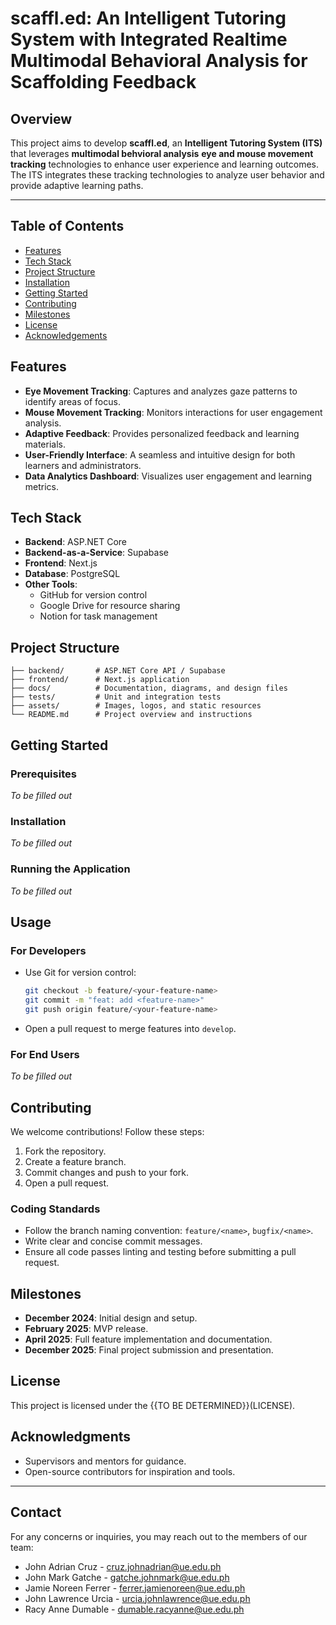 # scaffl.ed: An Intelligent Tutoring System with Integrated Realtime Multimodal Behavioral Analysis for Scaffolding Feedback

## Overview
This project aims to develop **scaffl.ed**, an **Intelligent Tutoring System (ITS)** that leverages **multimodal behvioral analysis** **eye and mouse movement tracking** technologies to enhance user experience and learning outcomes. The ITS integrates these tracking technologies to analyze user behavior and provide adaptive learning paths.

---

## Table of Contents
- [Features](#features)
- [Tech Stack](#tech-stack)
- [Project Structure](#project-structure)
- [Installation](#installation)
- [Getting Started](#getting-started)
- [Contributing](#contributing)
- [Milestones](#milestones)
- [License](#license)
- [Acknowledgements](#acknowledgments)

## Features
- **Eye Movement Tracking**: Captures and analyzes gaze patterns to identify areas of focus.
- **Mouse Movement Tracking**: Monitors interactions for user engagement analysis.
- **Adaptive Feedback**: Provides personalized feedback and learning materials.
- **User-Friendly Interface**: A seamless and intuitive design for both learners and administrators.
- **Data Analytics Dashboard**: Visualizes user engagement and learning metrics.

## Tech Stack
- **Backend**: ASP.NET Core
- **Backend-as-a-Service**: Supabase
- **Frontend**: Next.js
- **Database**: PostgreSQL
- **Other Tools**: 
  - GitHub for version control
  - Google Drive for resource sharing
  - Notion for task management

## Project Structure
```plaintext
├── backend/       # ASP.NET Core API / Supabase
├── frontend/      # Next.js application
├── docs/          # Documentation, diagrams, and design files
├── tests/         # Unit and integration tests
├── assets/        # Images, logos, and static resources
└── README.md      # Project overview and instructions
```

## Getting Started
### Prerequisites
_To be filled out_

### Installation
_To be filled out_

### Running the Application
_To be filled out_

## Usage
### For Developers
- Use Git for version control:
  ```bash
  git checkout -b feature/<your-feature-name>
  git commit -m "feat: add <feature-name>"
  git push origin feature/<your-feature-name>
  ```

- Open a pull request to merge features into `develop`.

### For End Users
_To be filled out_

## Contributing
We welcome contributions! Follow these steps:
1. Fork the repository.
2. Create a feature branch.
3. Commit changes and push to your fork.
4. Open a pull request.

### Coding Standards
- Follow the branch naming convention: `feature/<name>`, `bugfix/<name>`.
- Write clear and concise commit messages.
- Ensure all code passes linting and testing before submitting a pull request.

## Milestones
- **December 2024**: Initial design and setup.
- **February 2025**: MVP release.
- **April 2025**: Full feature implementation and documentation.
- **December 2025**: Final project submission and presentation.

## License
This project is licensed under the {{TO BE DETERMINED}}(LICENSE).

## Acknowledgments
- Supervisors and mentors for guidance.
- Open-source contributors for inspiration and tools.

---
## Contact
For any concerns or inquiries, you may reach out to the members of our team:

- John Adrian Cruz - [cruz.johnadrian@ue.edu.ph](mailto:cruz.johnadrian@ue.edu.ph)
- John Mark Gatche - [gatche.johnmark@ue.edu.ph](mailto:gatche.johnmark@ue.edu.ph)
- Jamie Noreen Ferrer - [ferrer.jamienoreen@ue.edu.ph](mailto:ferrer.jamienoreen@ue.edu.ph)
- John Lawrence Urcia - [urcia.johnlawrence@ue.edu.ph](mailto:urcia.johnlawrence@ue.edu.ph)
- Racy Anne Dumable - [dumable.racyanne@ue.edu.ph](mailto:dumable.racyanne@ue.edu.ph)
